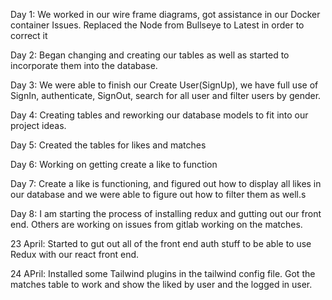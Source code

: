 Day 1:
We worked in our wire frame diagrams, got assistance in our Docker container Issues. Replaced the Node from Bullseye to Latest in order to correct it

Day 2:
Began changing and creating our tables as well as started to incorporate them into the database.

Day 3:
We were able to finish our Create User(SignUp), we have full use of SignIn, authenticate, SignOut, search for all user and filter users by gender.

Day 4:
Creating tables and reworking our database models to fit into our project ideas.

Day 5:
Created the tables for likes and matches

Day 6: Working on getting create a like to function

Day 7:
Create a like is functioning, and figured out how to display all likes in our database and we were able to figure out how to filter them as well.s

Day 8:
I am starting the process of installing redux and gutting out our front end. Others are working on issues from gitlab working on the matches.

23 April:
Started to gut out all of the front end auth stuff to be able to use Redux with our react front end.

24 APril:
Installed some Tailwind plugins in the tailwind config file. Got the matches table to work and show the liked by user and the logged in user.
